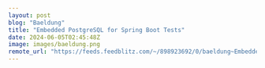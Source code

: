 ```yaml
---
layout: post
blog: "Baeldung"
title: "Embedded PostgreSQL for Spring Boot Tests"
date: 2024-06-05T02:45:48Z
image: images/baeldung.png
remote_url: "https://feeds.feedblitz.com/~/898923692/0/baeldung~Embedded-PostgreSQL-for-Spring-Boot-Tests"
---
```

